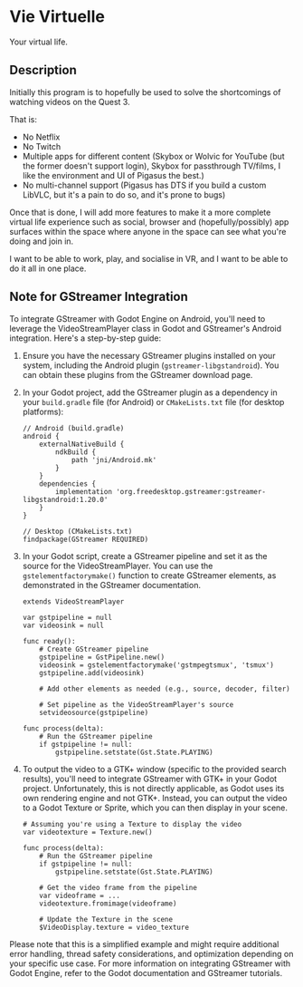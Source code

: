 # Vie Virtuelle
Your virtual life.

## Description

Initially this program is to hopefully be used to solve the shortcomings of watching videos on the Quest 3.

That is:

- No Netflix
- No Twitch
- Multiple apps for different content (Skybox or Wolvic for YouTube (but the former doesn't support login), Skybox for passthrough TV/films, I like the environment and UI of Pigasus the best.)
- No multi-channel support (Pigasus has DTS if you build a custom LibVLC, but it's a pain to do so, and it's prone to bugs)

Once that is done, I will add more features to make it a more complete virtual life experience such as social, browser and (hopefully/possibly) app surfaces within the space where anyone in the space can see what you're doing and join in.

I want to be able to work, play, and socialise in VR, and I want to be able to do it all in one place.

## Note for GStreamer Integration

To integrate GStreamer with Godot Engine on Android, you'll need to leverage the VideoStreamPlayer class in Godot and GStreamer's Android integration. Here's a step-by-step guide:

1. Ensure you have the necessary GStreamer plugins installed on your system, including the Android plugin (`gstreamer-libgstandroid`). You can obtain these plugins from the GStreamer download page.

2.  In your Godot project, add the GStreamer plugin as a dependency in your `build.gradle` file (for Android) or `CMakeLists.txt` file (for desktop platforms):

    ```
    // Android (build.gradle)
    android {
        externalNativeBuild {
            ndkBuild {
                path 'jni/Android.mk'
            }
        }
        dependencies {
            implementation 'org.freedesktop.gstreamer:gstreamer-libgstandroid:1.20.0'
        }
    }

    // Desktop (CMakeLists.txt)
    findpackage(GStreamer REQUIRED)
    ```
    

3.  In your Godot script, create a GStreamer pipeline and set it as the source for the VideoStreamPlayer. You can use the `gstelementfactorymake()` function to create GStreamer elements, as demonstrated in the GStreamer documentation.

    ```gdscript
    extends VideoStreamPlayer

    var gstpipeline = null
    var videosink = null

    func ready():
        # Create GStreamer pipeline
        gstpipeline = GstPipeline.new()
        videosink = gstelementfactorymake('gstmpegtsmux', 'tsmux')
        gstpipeline.add(videosink)

        # Add other elements as needed (e.g., source, decoder, filter)

        # Set pipeline as the VideoStreamPlayer's source
        setvideosource(gstpipeline)

    func process(delta):
        # Run the GStreamer pipeline
        if gstpipeline != null:
            gstpipeline.setstate(Gst.State.PLAYING)
    ```

4.  To output the video to a GTK+ window (specific to the provided search results), you'll need to integrate GStreamer with GTK+ in your Godot project. Unfortunately, this is not directly applicable, as Godot uses its own rendering engine and not GTK+. Instead, you can output the video to a Godot Texture or Sprite, which you can then display in your scene.

    ```gdscript
    # Assuming you're using a Texture to display the video
    var videotexture = Texture.new()

    func process(delta):
        # Run the GStreamer pipeline
        if gstpipeline != null:
            gstpipeline.setstate(Gst.State.PLAYING)

        # Get the video frame from the pipeline
        var videoframe = ...
        videotexture.fromimage(videoframe)

        # Update the Texture in the scene
        $VideoDisplay.texture = video_texture
    ```

Please note that this is a simplified example and might require additional error handling, thread safety considerations, and optimization depending on your specific use case. For more information on integrating GStreamer with Godot Engine, refer to the Godot documentation and GStreamer tutorials.